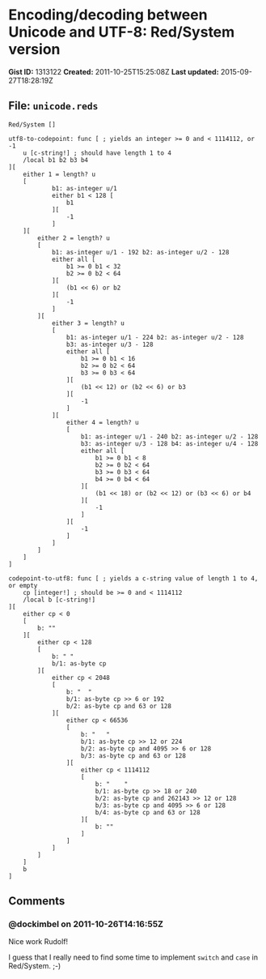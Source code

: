 # Encoding/decoding between Unicode and UTF-8: Red/System version

**Gist ID:** 1313122
**Created:** 2011-10-25T15:25:08Z
**Last updated:** 2015-09-27T18:28:19Z

## File: `unicode.reds`

```Red
Red/System []

utf8-to-codepoint: func [ ; yields an integer >= 0 and < 1114112, or -1
	u [c-string!] ; should have length 1 to 4
	/local b1 b2 b3 b4
][
	either 1 = length? u
	[
			b1: as-integer u/1
			either b1 < 128 [
				b1
			][
				-1
			]
	][
		either 2 = length? u
		[
			b1: as-integer u/1 - 192 b2: as-integer u/2 - 128
			either all [
				b1 >= 0 b1 < 32
				b2 >= 0 b2 < 64
			][
				(b1 << 6) or b2
			][
				-1
			]
		][
			either 3 = length? u
			[
				b1: as-integer u/1 - 224 b2: as-integer u/2 - 128
				b3: as-integer u/3 - 128
				either all [
					b1 >= 0 b1 < 16
					b2 >= 0 b2 < 64
					b3 >= 0 b3 < 64
				][
					(b1 << 12) or (b2 << 6) or b3
				][
					-1
				]
			][
				either 4 = length? u
				[
					b1: as-integer u/1 - 240 b2: as-integer u/2 - 128
					b3: as-integer u/3 - 128 b4: as-integer u/4 - 128
					either all [
						b1 >= 0 b1 < 8
						b2 >= 0 b2 < 64
						b3 >= 0 b3 < 64
						b4 >= 0 b4 < 64
					][
						(b1 << 18) or (b2 << 12) or (b3 << 6) or b4
					][
						-1
					]
				][
					-1
				]
			]
		]
	]
]

codepoint-to-utf8: func [ ; yields a c-string value of length 1 to 4, or empty
	cp [integer!] ; should be >= 0 and < 1114112
	/local b [c-string!]
][
	either cp < 0
	[
		b: ""
	][
		either cp < 128
		[
			b: " "
			b/1: as-byte cp
		][
			either cp < 2048
			[
				b: "  "
				b/1: as-byte cp >> 6 or 192
				b/2: as-byte cp and 63 or 128
			][
				either cp < 66536
				[
					b: "   "
					b/1: as-byte cp >> 12 or 224
					b/2: as-byte cp and 4095 >> 6 or 128
					b/3: as-byte cp and 63 or 128
				][
					either cp < 1114112
					[
						b: "    "
						b/1: as-byte cp >> 18 or 240
						b/2: as-byte cp and 262143 >> 12 or 128
						b/3: as-byte cp and 4095 >> 6 or 128
						b/4: as-byte cp and 63 or 128
					][
						b: ""
					]
				]
			]
		]
	]
	b
]
```

## Comments

### @dockimbel on 2011-10-26T14:16:55Z

Nice work Rudolf! 

I guess that I really need to find some time to implement `switch` and `case` in Red/System. ;-)


